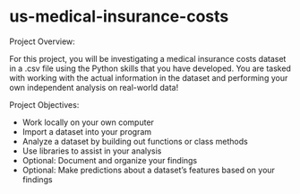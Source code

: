 # us-medical-insurance-costs

Project Overview:

For this project, you will be investigating a medical insurance costs dataset in a .csv file using the Python skills that you have developed.
You are tasked with working with the actual information in the dataset and performing your own independent analysis on real-world data!

Project Objectives:
- Work locally on your own computer
- Import a dataset into your program
- Analyze a dataset by building out functions or class methods
- Use libraries to assist in your analysis
- Optional: Document and organize your findings
- Optional: Make predictions about a dataset’s features based on your findings
